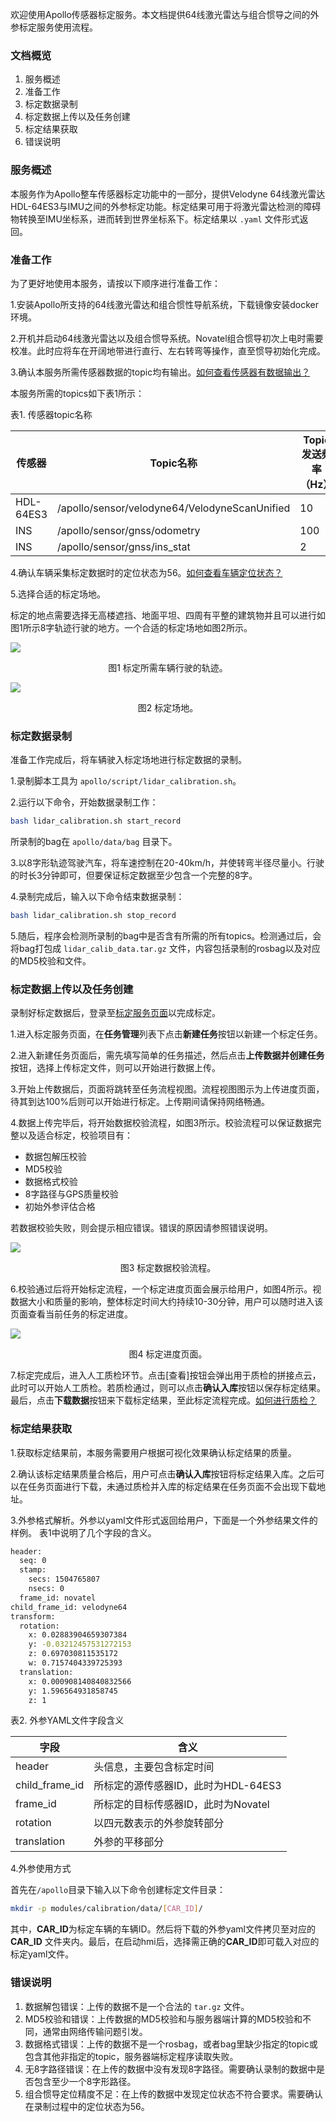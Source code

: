 欢迎使用Apollo传感器标定服务。本文档提供64线激光雷达与组合惯导之间的外参标定服务使用流程。

### 文档概览

1. 服务概述
2. 准备工作
3. 标定数据录制
4. 标定数据上传以及任务创建
5. 标定结果获取
6. 错误说明

### 服务概述

本服务作为Apollo整车传感器标定功能中的一部分，提供Velodyne 64线激光雷达HDL-64ES3与IMU之间的外参标定功能。标定结果可用于将激光雷达检测的障碍物转换至IMU坐标系，进而转到世界坐标系下。标定结果以 `.yaml` 文件形式返回。


### 准备工作

为了更好地使用本服务，请按以下顺序进行准备工作：

1.安装Apollo所支持的64线激光雷达和组合惯性导航系统，下载镜像安装docker环境。

2.开机并启动64线激光雷达以及组合惯导系统。Novatel组合惯导初次上电时需要校准。此时应将车在开阔地带进行直行、左右转弯等操作，直至惯导初始化完成。

3.确认本服务所需传感器数据的topic均有输出。[如何查看传感器有数据输出？](../../15_FAQS/Calibration_FAQs_cn.md)

本服务所需的topics如下表1所示：

表1. 传感器topic名称

| 传感器       | Topic名称                                  | Topic发送频率（Hz） |
| --------- | ---------------------------------------- | ------------- |
| HDL-64ES3 | /apollo/sensor/velodyne64/VelodyneScanUnified | 10            |
| INS       | /apollo/sensor/gnss/odometry             | 100           |
| INS       | /apollo/sensor/gnss/ins_stat             | 2             |

4.确认车辆采集标定数据时的定位状态为56。[如何查看车辆定位状态？](../../15_FAQS/Calibration_FAQs_cn.md)

5.选择合适的标定场地。

标定的地点需要选择无高楼遮挡、地面平坦、四周有平整的建筑物并且可以进行如图1所示8字轨迹行驶的地方。一个合适的标定场地如图2所示。

![](images/calibration/lidar_calibration/trajectory.png)
<p align="center">图1 标定所需车辆行驶的轨迹。</p>

![](images/calibration/lidar_calibration/field.png)
<p align="center">图2 标定场地。</p>

### 标定数据录制

准备工作完成后，将车辆驶入标定场地进行标定数据的录制。

1.录制脚本工具为 `apollo/script/lidar_calibration.sh`。

2.运行以下命令，开始数据录制工作：

```bash
bash lidar_calibration.sh start_record
```

所录制的bag在 `apollo/data/bag` 目录下。

3.以8字形轨迹驾驶汽车，将车速控制在20-40km/h，并使转弯半径尽量小。行驶的时长3分钟即可，但要保证标定数据至少包含一个完整的8字。

4.录制完成后，输入以下命令结束数据录制：

```bash
bash lidar_calibration.sh stop_record
```

5.随后，程序会检测所录制的bag中是否含有所需的所有topics。检测通过后，会将bag打包成 `lidar_calib_data.tar.gz` 文件，内容包括录制的rosbag以及对应的MD5校验和文件。

### 标定数据上传以及任务创建

录制好标定数据后，登录至[标定服务页面](https://console.bce.baidu.com/apollo/calibrator/index/list)以完成标定。

1.进入标定服务页面，在**任务管理**列表下点击**新建任务**按钮以新建一个标定任务。

2.进入新建任务页面后，需先填写简单的任务描述，然后点击**上传数据并创建任务**按钮，选择上传标定文件，则可以开始进行数据上传。

3.开始上传数据后，页面将跳转至任务流程视图。流程视图图示为上传进度页面，待其到达100%后则可以开始进行标定。上传期间请保持网络畅通。

4.数据上传完毕后，将开始数据校验流程，如图3所示。校验流程可以保证数据完整以及适合标定，校验项目有：

* 数据包解压校验
* MD5校验
* 数据格式校验
* 8字路径与GPS质量校验
* 初始外参评估合格

若数据校验失败，则会提示相应错误。错误的原因请参照错误说明。

![](images/calibration/lidar_calibration/calib_valid_cn.png)
<p align="center">图3 标定数据校验流程。</p>

6.校验通过后将开始标定流程，一个标定进度页面会展示给用户，如图4所示。视数据大小和质量的影响，整体标定时间大约持续10-30分钟，用户可以随时进入该页面查看当前任务的标定进度。

![](images/calibration/lidar_calibration/calib_progress_cn.png)
<p align="center">图4 标定进度页面。</p>

7.标定完成后，进入人工质检环节。点击[查看]按钮会弹出用于质检的拼接点云，此时可以开始人工质检。若质检通过，则可以点击**确认入库**按钮以保存标定结果。最后，点击**下载数据**按钮来下载标定结果，至此标定流程完成。[如何进行质检？](../../15_FAQS/Calibration_FAQs_cn.md)

### 标定结果获取

1.获取标定结果前，本服务需要用户根据可视化效果确认标定结果的质量。

2.确认该标定结果质量合格后，用户可点击**确认入库**按钮将标定结果入库。之后可以在任务页面进行下载，未通过质检并入库的标定结果在任务页面不会出现下载地址。

3.外参格式解析。外参以yaml文件形式返回给用户，下面是一个外参结果文件的样例。
表1中说明了几个字段的含义。

```bash
header:
  seq: 0
  stamp:
    secs: 1504765807
    nsecs: 0
  frame_id: novatel
child_frame_id: velodyne64
transform:
  rotation:
    x: 0.02883904659307384
    y: -0.03212457531272153
    z: 0.697030811535172
    w: 0.7157404339725393
  translation:
    x: 0.000908140840832566
    y: 1.596564931858745
    z: 1
```

表2. 外参YAML文件字段含义

| 字段             | 含义                      |
| -------------- | ----------------------- |
| header         | 头信息，主要包含标定时间            |
| child_frame_id | 所标定的源传感器ID，此时为HDL-64ES3 |
| frame_id       | 所标定的目标传感器ID，此时为Novatel  |
| rotation       | 以四元数表示的外参旋转部分           |
| translation    | 外参的平移部分                 |

4.外参使用方式

首先在`/apollo`目录下输入以下命令创建标定文件目录：

```bash
mkdir -p modules/calibration/data/[CAR_ID]/
```
其中，**CAR\_ID**为标定车辆的车辆ID。然后将下载的外参yaml文件拷贝至对应的**CAR\_ID** 文件夹内。最后，在启动hmi后，选择需正确的**CAR\_ID**即可载入对应的标定yaml文件。

### 错误说明

1. 数据解包错误：上传的数据不是一个合法的 `tar.gz` 文件。
2. MD5校验和错误：上传数据的MD5校验和与服务器端计算的MD5校验和不同，通常由网络传输问题引发。
3. 数据格式错误：上传的数据不是一个rosbag，或者bag里缺少指定的topic或包含其他非指定的topic，服务器端标定程序读取失败。
4. 无8字路径错误：在上传的数据中没有发现8字路径。需要确认录制的数据中是否包含至少一个8字形路径。
5. 组合惯导定位精度不足：在上传的数据中发现定位状态不符合要求。需要确认在录制过程中的定位状态为56。

